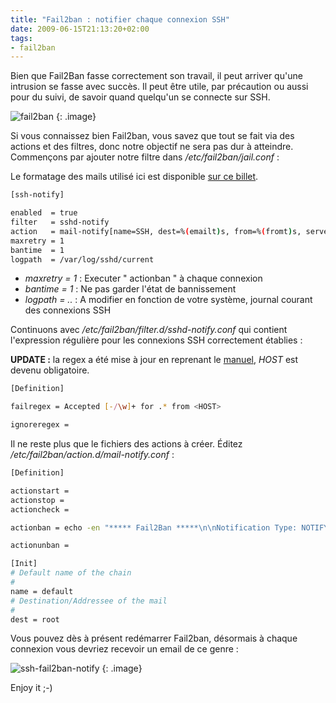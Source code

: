 ```yaml
---
title: "Fail2ban : notifier chaque connexion SSH"
date: 2009-06-15T21:13:20+02:00
tags:
- fail2ban
---
```


Bien que Fail2Ban fasse correctement son travail, il peut arriver qu'une intrusion se fasse avec succès. Il peut être utile, par précaution ou aussi pour du suivi, de savoir quand quelqu'un se connecte sur SSH.

![fail2ban]({attach}fail2ban_logo.png)
{: .image}

Si vous connaissez bien Fail2ban, vous savez que tout se fait via des actions et des filtres, donc notre objectif ne sera pas dur à atteindre. Commençons par ajouter notre filtre dans _/etc/fail2ban/jail.conf_ :

Le formatage des mails utilisé ici est disponible [sur ce billet]({filename}/blog/2009-03-27-fail2ban-email-alerte-facon-nagios/post.markdown).

``` bash
[ssh-notify]

enabled  = true
filter   = sshd-notify
action   = mail-notify[name=SSH, dest=%(emailt)s, from=%(fromt)s, server=%(servert)s, serverip=%(serveript)s]
maxretry = 1
bantime  = 1
logpath  = /var/log/sshd/current
```

  * _maxretry = 1_ : Executer " actionban " à chaque connexion
  * _bantime = 1_ : Ne pas garder l'état de bannissement
  * _logpath = .._ : A modifier en fonction de votre système, journal courant des connexions SSH

Continuons avec _/etc/fail2ban/filter.d/sshd-notify.conf_ qui contient l'expression régulière pour les connexions SSH correctement établies :

**UPDATE :** la regex a été mise à jour en reprenant le [manuel](http://www.fail2ban.org/wiki/index.php/MANUAL_0_8#Filters), _HOST_ est devenu obligatoire.

``` bash
[Definition]

failregex = Accepted [-/\w]+ for .* from <HOST>

ignoreregex =
```

Il ne reste plus que le fichiers des actions à créer. Éditez _/etc/fail2ban/action.d/mail-notify.conf_ :

``` bash
[Definition]

actionstart =
actionstop =
actioncheck =

actionban = echo -en "***** Fail2Ban *****\n\nNotification Type: NOTIFY\n\nService: <name>\nHost: <server>\nAddress: <serverip>\nState: OK\n\nDate/Time: `date`\n\nAdditional Info:\n\n<ip>" | mail -a "From: <from>" -s "** NOTIFY alert - new connection on <server>/<name> **" <dest>

actionunban =

[Init]
# Default name of the chain
#
name = default
# Destination/Addressee of the mail
#
dest = root
```

Vous pouvez dès à présent redémarrer Fail2ban, désormais à chaque connexion vous devriez recevoir un email de ce genre :

![ssh-fail2ban-notify]({attach}ssh-fail2ban-notify.png)
{: .image}

Enjoy it ;-)
